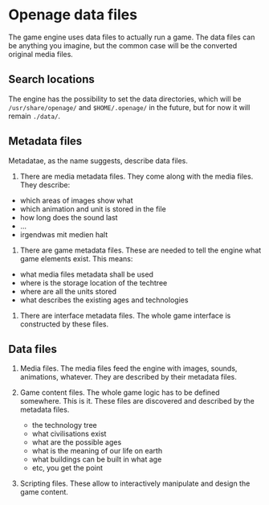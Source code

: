 Openage data files
==================

The game engine uses data files to actually run a game.
The data files can be anything you imagine, but the common case will be the converted original media files.


Search locations
----------------

The engine has the possibility to set the data directories, which will be `/usr/share/openage/` and `$HOME/.openage/` in the future, but for now it will remain `./data/`.


Metadata files
--------------

Metadatae, as the name suggests, describe data files.

1. There are media metadata files. They come along with the media files. They describe:
  * which areas of images show what
  * which animation and unit is stored in the file
  * how long does the sound last
  * …
  * irgendwas mit medien halt
1. There are game metadata files. These are needed to tell the engine what game elements exist. This means:
  * what media files metadata shall be used
  * where is the storage location of the techtree
  * where are all the units stored
  * what describes the existing ages and technologies
1. There are interface metadata files. The whole game interface is constructed by these files.


Data files
----------

1. Media files.
   The media files feed the engine with images, sounds, animations, whatever.
   They are described by their metadata files.

1. Game content files.
   The whole game logic has to be defined somewhere.
   This is it.
   These files are discovered and described by the metadata files.
     * the technology tree
     * what civilisations exist
     * what are the possible ages
     * what is the meaning of our life on earth
     * what buildings can be built in what age
     * etc, you get the point
1. Scripting files.
   These allow to interactively manipulate and design the game content.
